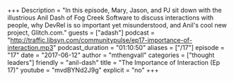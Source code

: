 +++
Description = "In this episode, Mary, Jason, and PJ sit down with the illustrious Anil Dash of Fog Creek Software to discuss interactions with people, why DevRel is so important yet misunderstood, and Anil's cool new project, Glitch.com."
guests = ["adash"]
podcast = "http://traffic.libsyn.com/communitypulse/ep17-importance-of-interaction.mp3"
podcast_duration = "01:10:50"
aliases = ["/17"]
episode = "17"
date = "2017-06-12"
author = "mthengvall"
categories = ["thought leaders"]
friendly = "anil-dash"
title = "The Importance of Interaction (Ep 17)"
youtube = "mvdBYNd2J9g"
explicit = "no"
+++
